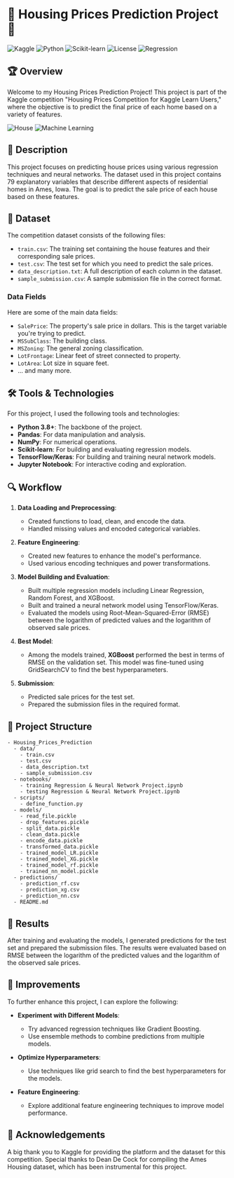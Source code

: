 # 🏡 Housing Prices Prediction Project 🏡

![Kaggle](https://img.shields.io/badge/Kaggle-Competition-blue) ![Python](https://img.shields.io/badge/Python-3.8%2B-brightgreen) ![Scikit-learn](https://img.shields.io/badge/Scikit--learn-0.24.2-yellow) ![License](https://img.shields.io/badge/License-MIT-orange) ![Regression](https://img.shields.io/badge/Regression-Model-red)

## 🏆 Overview
Welcome to my Housing Prices Prediction Project! This project is part of the Kaggle competition "Housing Prices Competition for Kaggle Learn Users," where the objective is to predict the final price of each home based on a variety of features.

![House](https://img.shields.io/badge/House-Pricing-yellow) ![Machine Learning](https://img.shields.io/badge/Machine%20Learning-Regression-blue)

## 📜 Description
This project focuses on predicting house prices using various regression techniques and neural networks. The dataset used in this project contains 79 explanatory variables that describe different aspects of residential homes in Ames, Iowa. The goal is to predict the sale price of each house based on these features.

## 💾 Dataset
The competition dataset consists of the following files:
- `train.csv`: The training set containing the house features and their corresponding sale prices.
- `test.csv`: The test set for which you need to predict the sale prices.
- `data_description.txt`: A full description of each column in the dataset.
- `sample_submission.csv`: A sample submission file in the correct format.

### Data Fields
Here are some of the main data fields:
- `SalePrice`: The property's sale price in dollars. This is the target variable you're trying to predict.
- `MSSubClass`: The building class.
- `MSZoning`: The general zoning classification.
- `LotFrontage`: Linear feet of street connected to property.
- `LotArea`: Lot size in square feet.
- ... and many more.

## 🛠 Tools & Technologies
For this project, I used the following tools and technologies:
- **Python 3.8+**: The backbone of the project.
- **Pandas**: For data manipulation and analysis.
- **NumPy**: For numerical operations.
- **Scikit-learn**: For building and evaluating regression models.
- **TensorFlow/Keras**: For building and training neural network models.
- **Jupyter Notebook**: For interactive coding and exploration.

## 🔍 Workflow

1. **Data Loading and Preprocessing**:
   - Created functions to load, clean, and encode the data.
   - Handled missing values and encoded categorical variables.

2. **Feature Engineering**:
   - Created new features to enhance the model's performance.
   - Used various encoding techniques and power transformations.

3. **Model Building and Evaluation**:
   - Built multiple regression models including Linear Regression, Random Forest, and XGBoost.
   - Built and trained a neural network model using TensorFlow/Keras.
   - Evaluated the models using Root-Mean-Squared-Error (RMSE) between the logarithm of predicted values and the logarithm of observed sale prices.


4. **Best Model**:
   - Among the models trained, **XGBoost** performed the best in terms of RMSE on the validation set. This model was fine-tuned using GridSearchCV to find the best hyperparameters.
     
5. **Submission**:
   - Predicted sale prices for the test set.
   - Prepared the submission files in the required format.

## 📂 Project Structure
```
- Housing_Prices_Prediction
  - data/
    - train.csv
    - test.csv
    - data_description.txt
    - sample_submission.csv
  - notebooks/
    - training Regression & Neural Network Project.ipynb
    - testing Regression & Neural Network Project.ipynb
  - scripts/
    - define_function.py
  - models/
    - read_file.pickle
    - drop_features.pickle
    - split_data.pickle
    - clean_data.pickle
    - encode_data.pickle
    - transformed_data.pickle
    - trained_model_LR.pickle
    - trained_model_XG.pickle
    - trained_model_rf.pickle
    - trained_nn_model.pickle
  - predictions/
    - prediction_rf.csv
    - prediction_xg.csv
    - prediction_nn.csv
  - README.md
```

## 🎯 Results
After training and evaluating the models, I generated predictions for the test set and prepared the submission files. The results were evaluated based on RMSE between the logarithm of the predicted values and the logarithm of the observed sale prices.

## 🌟 Improvements
To further enhance this project, I can explore the following:
- **Experiment with Different Models**:
  - Try advanced regression techniques like Gradient Boosting.
  - Use ensemble methods to combine predictions from multiple models.

- **Optimize Hyperparameters**:
  - Use techniques like grid search to find the best hyperparameters for the models.

- **Feature Engineering**:
  - Explore additional feature engineering techniques to improve model performance.

## 🙏 Acknowledgements
A big thank you to Kaggle for providing the platform and the dataset for this competition. Special thanks to Dean De Cock for compiling the Ames Housing dataset, which has been instrumental for this project.
